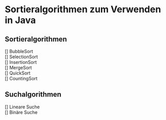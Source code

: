 # Sortieralgorithmen zum Verwenden in Java

## Sortieralgorithmen
[] BubbleSort<br>
[] SelectionSort<br>
[] InsertionSort<br>
[] MergeSort<br>
[] QuickSort<br>
[] CountingSort<br>

## Suchalgorithmen
[] Lineare Suche<br>
[] Binäre Suche<br>


